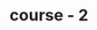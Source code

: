 ---
title: "course - 2"
draft: false

image: "/images/gallery/course-2.jpg"
heading: "Build Body"
name: "Mentor: Jimmy Karter"
days: "Monday-Tuesday :"
time: "7am-12pm"
---